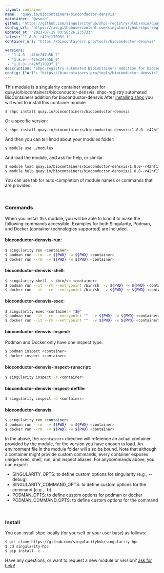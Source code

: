 ```yaml
---
layout: container
name:  "quay.io/biocontainers/bioconductor-densvis"
maintainer: "@vsoch"
github: "https://github.com/singularityhub/shpc-registry/blob/main/quay.io/biocontainers/bioconductor-densvis/container.yaml"
config_url: "https://raw.githubusercontent.com/singularityhub/shpc-registry/main/quay.io/biocontainers/bioconductor-densvis/container.yaml"
updated_at: "2023-07-19 03:58:26.235733"
latest: "1.8.0--r42hf17093f_1"
container_url: "https://biocontainers.pro/tools/bioconductor-densvis"

versions:
 - "1.4.0--r41hc247a5b_2"
 - "1.8.0--r42hc247a5b_0"
 - "1.8.0--r42hf17093f_1"
description: "shpc-registry automated BioContainers addition for bioconductor-densvis"
config: {"url": "https://biocontainers.pro/tools/bioconductor-densvis", "maintainer": "@vsoch", "description": "shpc-registry automated BioContainers addition for bioconductor-densvis", "latest": {"1.8.0--r42hf17093f_1": "sha256:b25468cde970279f008fcbe82ada05c0e5820ff8f262d0dfed1616dc92d8cb1a"}, "tags": {"1.4.0--r41hc247a5b_2": "sha256:594159b6af145a90070412d0f1ebb3044f7ab1efdb982430ecdbb0f829764088", "1.8.0--r42hc247a5b_0": "sha256:ab9ef67509ad1c79e50c0db6eb69509eb01504304a3f52799de86cb51e790476", "1.8.0--r42hf17093f_1": "sha256:b25468cde970279f008fcbe82ada05c0e5820ff8f262d0dfed1616dc92d8cb1a"}, "docker": "quay.io/biocontainers/bioconductor-densvis"}
---
```


This module is a singularity container wrapper for quay.io/biocontainers/bioconductor-densvis.
shpc-registry automated BioContainers addition for bioconductor-densvis
After [installing shpc](#install) you will want to install this container module:


```bash
$ shpc install quay.io/biocontainers/bioconductor-densvis
```

Or a specific version:

```bash
$ shpc install quay.io/biocontainers/bioconductor-densvis:1.8.0--r42hf17093f_1
```

And then you can tell lmod about your modules folder:

```bash
$ module use ./modules
```

And load the module, and ask for help, or similar.

```bash
$ module load quay.io/biocontainers/bioconductor-densvis/1.8.0--r42hf17093f_1
$ module help quay.io/biocontainers/bioconductor-densvis/1.8.0--r42hf17093f_1
```

You can use tab for auto-completion of module names or commands that are provided.

<br>

### Commands

When you install this module, you will be able to load it to make the following commands accessible.
Examples for both Singularity, Podman, and Docker (container technologies supported) are included.

#### bioconductor-densvis-run:

```bash
$ singularity run <container>
$ podman run --rm  -v ${PWD} -w ${PWD} <container>
$ docker run --rm  -v ${PWD} -w ${PWD} <container>
```

#### bioconductor-densvis-shell:

```bash
$ singularity shell -s /bin/sh <container>
$ podman run --it --rm --entrypoint /bin/sh  -v ${PWD} -w ${PWD} <container>
$ docker run --it --rm --entrypoint /bin/sh  -v ${PWD} -w ${PWD} <container>
```

#### bioconductor-densvis-exec:

```bash
$ singularity exec <container> "$@"
$ podman run --it --rm --entrypoint ""  -v ${PWD} -w ${PWD} <container> "$@"
$ docker run --it --rm --entrypoint ""  -v ${PWD} -w ${PWD} <container> "$@"
```

#### bioconductor-densvis-inspect:

Podman and Docker only have one inspect type.

```bash
$ podman inspect <container>
$ docker inspect <container>
```

#### bioconductor-densvis-inspect-runscript:

```bash
$ singularity inspect -r <container>
```

#### bioconductor-densvis-inspect-deffile:

```bash
$ singularity inspect -d <container>
```



#### bioconductor-densvis

```bash
$ singularity run <container>
$ podman run --rm  -v ${PWD} -w ${PWD} <container>
$ docker run --rm  -v ${PWD} -w ${PWD} <container>
```


In the above, the `<container>` directive will reference an actual container provided
by the module, for the version you have chosen to load. An environment file in the
module folder will also be bound. Note that although a container
might provide custom commands, every container exposes unique exec, shell, run, and
inspect aliases. For anycommands above, you can export:

 - SINGULARITY_OPTS: to define custom options for singularity (e.g., --debug)
 - SINGULARITY_COMMAND_OPTS: to define custom options for the command (e.g., -b)
 - PODMAN_OPTS: to define custom options for podman or docker
 - PODMAN_COMMAND_OPTS: to define custom options for the command

<br>

### Install

You can install shpc locally (for yourself or your user base) as follows:

```bash
$ git clone https://github.com/singularityhub/singularity-hpc
$ cd singularity-hpc
$ pip install -e .
```

Have any questions, or want to request a new module or version? [ask for help!](https://github.com/singularityhub/singularity-hpc/issues)